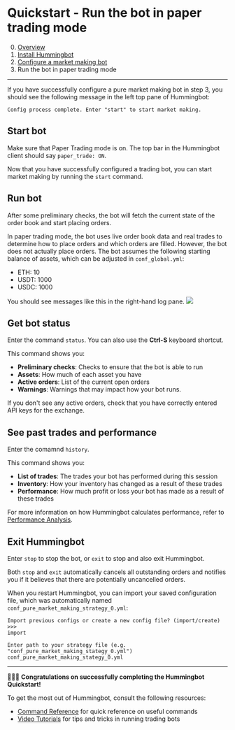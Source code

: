 # Quickstart - Run the bot in paper trading mode

0. [Overview](index.md)
1. [Install Hummingbot](install.md)
2. [Configure a market making bot](configure.md)
3. Run the bot in paper trading mode

---

If you have successfully configure a pure market making bot in step 3, you should see the following message in the left top pane of Hummingbot:
```
Config process complete. Enter "start" to start market making.
```

## Start bot

Make sure that Paper Trading mode is on. The top bar in the Hummingbot client should say `paper_trade: ON`.

Now that you have successfully configured a trading bot, you can start market making by running the `start` command.

## Run bot
After some preliminary checks, the bot will fetch the current state of the order book and start placing orders.

In paper trading mode, the bot uses live order book data and real trades to determine how to place orders and which orders are filled. However, the bot does not actually place orders. The bot assumes the following starting balance of assets, which can be adjusted in `conf_global.yml`:

* ETH: 10
* USDT: 1000
* USDC: 1000

You should see messages like this in the right-hand log pane.
![](/assets/img/running-bot.png)

## Get bot status

Enter the command `status`. You can also use the **Ctrl-S** keyboard shortcut.

This command shows you:

* **Preliminary checks**: Checks to ensure that the bot is able to run
* **Assets**: How much of each asset you have
* **Active orders**: List of the current open orders
* **Warnings**: Warnings that may impact how your bot runs.

If you don't see any active orders, check that you have correctly entered API keys for the exchange.

## See past trades and performance

Enter the comamnd `history`.

This command shows you:

* **List of trades**: The trades your bot has performed during this session
* **Inventory**: How your inventory has changed as a result of these trades
* **Performance**: How much profit or loss your bot has made as a result of these trades

For more information on how Hummingbot calculates performance, refer to [Performance Analysis](https://docs.hummingbot.io/operation/commands/history/#how-it-works).

## Exit Hummingbot

Enter `stop` to stop the bot, or `exit` to stop and also exit Hummingbot.

Both `stop` and `exit` automatically cancels all outstanding orders and notifies you if it believes that there are potentially uncancelled orders.

When you restart Hummingbot, you can import your saved configuration file, which was automatically named `conf_pure_market_making_strategy_0.yml`:
```
Import previous configs or create a new config file? (import/create) >>>
import

Enter path to your strategy file (e.g. "conf_pure_market_making_stategy_0.yml")
conf_pure_market_making_stategy_0.yml
```

---

🎉🎉🎉 **Congratulations on successfully completing the Hummingbot Quickstart!**

To get the most out of Hummingbot, consult the following resources:

* [Command Reference](/operation/commands/) for quick reference on useful commands
* [Video Tutorials](https://hummingbot.io/videos/) for tips and tricks in running trading bots